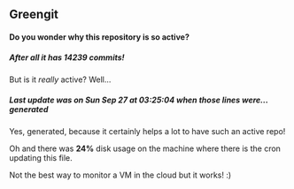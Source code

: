 ## Greengit

#### Do you wonder why this repository is so active?

##### After all it has 14239 commits!

But is it *really* active? Well...

##### Last update was on Sun Sep 27 at 03:25:04 when those lines were... generated

Yes, generated, because it certainly helps a lot to have such an active repo!

Oh and there was **24%** disk usage on the machine
where there is the cron updating this file.

Not the best way to monitor a VM in the cloud but it works! :)
